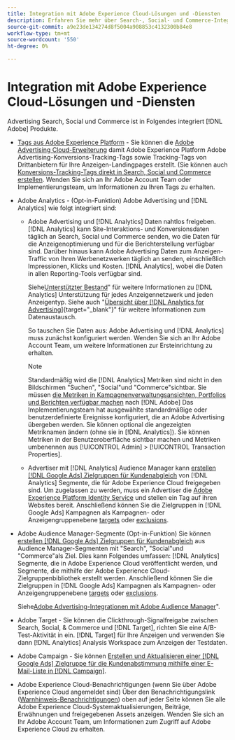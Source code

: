 ```yaml
---
title: Integration mit Adobe Experience Cloud-Lösungen und -Diensten
description: Erfahren Sie mehr über Search-, Social- und Commerce-Integrationen mit Adobe Experience Cloud-Lösungen und -Diensten.
source-git-commit: a9e23de134274d8f5004a908853c4132300b84e8
workflow-type: tm+mt
source-wordcount: '550'
ht-degree: 0%

---
```


# Integration mit Adobe Experience Cloud-Lösungen und -Diensten

Advertising Search, Social und Commerce ist in Folgendes integriert [!DNL Adobe] Produkte.

* [Tags aus Adobe Experience Platform](https://experienceleague.adobe.com/docs/experience-platform/tags/extensions/client/overview.html) - Sie können die [Adobe Advertising Cloud-Erweiterung](https://exchange.adobe.com/apps/ec/100155) damit Adobe Experience Platform Adobe Advertising-Konversions-Tracking-Tags sowie Tracking-Tags von Drittanbietern für Ihre Anzeigen-Landingpages erstellt. (Sie können auch [Konversions-Tracking-Tags direkt in Search, Social und Commerce erstellen](/help/search-social-commerce/tools/conversion-tag-generate.md). Wenden Sie sich an Ihr Adobe Account Team oder Implementierungsteam, um Informationen zu Ihren Tags zu erhalten.

* Adobe Analytics - (Opt-in-Funktion) Adobe Advertising und [!DNL Analytics] wie folgt integriert sind:

   * Adobe Advertising und [!DNL Analytics] Daten nahtlos freigeben. [!DNL Analytics] kann Site-Interaktions- und Konversionsdaten täglich an Search, Social und Commerce senden, wo die Daten für die Anzeigenoptimierung und für die Berichterstellung verfügbar sind. Darüber hinaus kann Adobe Advertising Daten zum Anzeigen-Traffic von Ihren Werbenetzwerken täglich an senden, einschließlich Impressionen, Klicks und Kosten. [!DNL Analytics], wobei die Daten in allen Reporting-Tools verfügbar sind.

     Siehe[Unterstützter Bestand](/help/search-social-commerce/introduction/supported-inventory.md)&quot; für weitere Informationen zu [!DNL Analytics] Unterstützung für jedes Anzeigennetzwerk und jeden Anzeigentyp. Siehe auch &quot;[Übersicht über [!DNL Analytics for Advertising]](https://experienceleague.adobe.com/docs/advertising/integrations/analytics/overview.html){target="_blank"}&quot; für weitere Informationen zum Datenaustausch.

     So tauschen Sie Daten aus: Adobe Advertising und [!DNL Analytics] muss zunächst konfiguriert werden. Wenden Sie sich an Ihr Adobe Account Team, um weitere Informationen zur Ersteinrichtung zu erhalten.

     >[!NOTE]
     >
     >Standardmäßig wird die [!DNL Analytics] Metriken sind nicht in den Bildschirmen &quot;Suchen&quot;, &quot;Social&quot;und &quot;Commerce&quot;sichtbar. Sie müssen [die Metriken in Kampagnenverwaltungsansichten, Portfolios und Berichten verfügbar machen](/help/search-social-commerce/admin/transaction-properties/transaction-property-about.md) nach [!DNL Adobe] Das Implementierungsteam hat ausgewählte standardmäßige oder benutzerdefinierte Ereignisse konfiguriert, die an Adobe Advertising übergeben werden. Sie können optional die angezeigten Metriknamen ändern (ohne sie in [!DNL Analytics]). Sie können Metriken in der Benutzeroberfläche sichtbar machen und Metriken umbenennen aus [!UICONTROL Admin] > [!UICONTROL Transaction Properties].

   * Advertiser mit [!DNL Analytics] Audience Manager kann [erstellen [!DNL Google Ads] Zielgruppen für Kundenabgleich](/help/search-social-commerce/campaign-management/campaigns/google-audience-from-adobe-audience.md) von [!DNL Analytics] Segmente, die für Adobe Experience Cloud freigegeben sind. Um zugelassen zu werden, muss ein Advertiser die [Adobe Experience Platform Identity Service](https://experienceleague.adobe.com/docs/id-service/using/home.html) und stellen ein Tag auf ihren Websites bereit. Anschließend können Sie die Zielgruppen in [!DNL Google Ads] Kampagnen als Kampagnen- oder Anzeigengruppenebene [targets](/help/search-social-commerce/campaign-management/campaigns/audience-targets-manage.md) oder [exclusions](/help/search-social-commerce/campaign-management/campaigns/audience-exclusions-manage.md).

* Adobe Audience Manager-Segmente (Opt-in-Funktion) Sie können [erstellen [!DNL Google Ads] Zielgruppen für Kundenabgleich](/help/search-social-commerce/campaign-management/campaigns/google-audience-from-adobe-audience.md) aus Audience Manager-Segmenten mit &quot;Search&quot;, &quot;Social&quot;und &quot;Commerce&quot;als Ziel. Dies kann Folgendes umfassen: [!DNL Analytics] Segmente, die in Adobe Experience Cloud veröffentlicht werden, und Segmente, die mithilfe der Adobe Experience Cloud-Zielgruppenbibliothek erstellt werden. Anschließend können Sie die Zielgruppen in [!DNL Google Ads] Kampagnen als Kampagnen- oder Anzeigengruppenebene [targets](/help/search-social-commerce/campaign-management/campaigns/audience-targets-manage.md) oder [exclusions](/help/search-social-commerce/campaign-management/campaigns/audience-exclusions-manage.md).

  Siehe[Adobe Advertising-Integrationen mit Adobe Audience Manager](https://experienceleague.adobe.com/docs/advertising/integrations/audience-manager/overview.html)&quot;.

* Adobe Target - Sie können die Clickthrough-Signalfreigabe zwischen Search, Social, &amp; Commerce und [!DNL Target], richten Sie eine A/B-Test-Aktivität in ein. [!DNL Target] für Ihre Anzeigen und verwenden Sie dann [!DNL Analytics] Analysis Workspace zum Anzeigen der Testdaten.

* Adobe Campaign - Sie können [Erstellen und Aktualisieren einer [!DNL Google Ads] Zielgruppe für die Kundenabstimmung mithilfe einer E-Mail-Liste in [!DNL Campaign]](/help/search-social-commerce/campaign-management/campaigns/google-audience-from-campaign-email-list.md).

* Adobe Experience Cloud-Benachrichtigungen (wenn Sie über Adobe Experience Cloud angemeldet sind) Über den Benachrichtigungslink ([Warnhinweis-Benachrichtigungen](/help/search-social-commerce/assets/notifications-panel.png "Warnhinweis-Benachrichtigungen")) oben auf jeder Seite können Sie alle Adobe Experience Cloud-Systemaktualisierungen, Beiträge, Erwähnungen und freigegebenen Assets anzeigen. Wenden Sie sich an Ihr Adobe Account Team, um Informationen zum Zugriff auf Adobe Experience Cloud zu erhalten.

